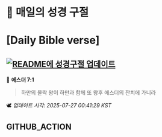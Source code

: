 # 🙏 매일의 성경 구절
# [Daily Bible verse]
## [![README에 성경구절 업데이트](https://github.com/DONGSUKA/first_test/actions/workflows/update-readme-bible.yml/badge.svg)](https://github.com/DONGSUKA/first_test/actions/workflows/update-readme-bible.yml)
<!-- START_BIBLE_VERSE -->
📖 **에스더 7:1**
> 하만의 몰락 왕이 하만과 함께 또 왕후 에스더의 잔치에 가니라

🕊️ _업데이트 시각: 2025-07-27 00:41:29 KST_
  <!-- END_BIBLE_VERSE -->
## GITHUB_ACTION
